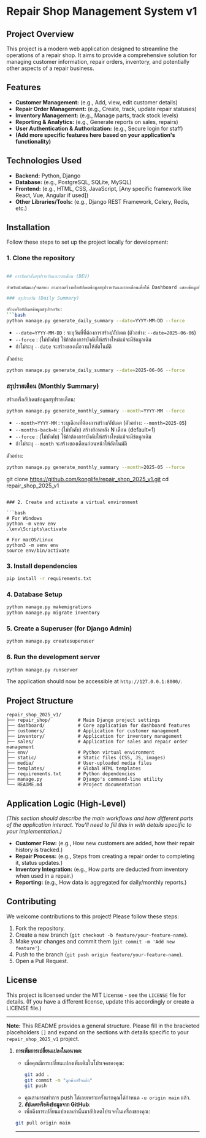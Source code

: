 # Repair Shop Management System v1

## Project Overview

This project is a modern web application designed to streamline the operations of a repair shop. It aims to provide a comprehensive solution for managing customer information, repair orders, inventory, and potentially other aspects of a repair business.

## Features

*   **Customer Management:** (e.g., Add, view, edit customer details)
*   **Repair Order Management:** (e.g., Create, track, update repair statuses)
*   **Inventory Management:** (e.g., Manage parts, track stock levels)
*   **Reporting & Analytics:** (e.g., Generate reports on sales, repairs)
*   **User Authentication & Authorization:** (e.g., Secure login for staff)
*   **(Add more specific features here based on your application's functionality)**

## Technologies Used

*   **Backend:** Python, Django
*   **Database:** (e.g., PostgreSQL, SQLite, MySQL)
*   **Frontend:** (e.g., HTML, CSS, JavaScript, [Any specific framework like React, Vue, Angular if used])
*   **Other Libraries/Tools:** (e.g., Django REST Framework, Celery, Redis, etc.)

## Installation

Follow these steps to set up the project locally for development:

### 1. Clone the repository

```bash

## การรันคำสั่งสรุปรายวันและรายเดือน (DEV)

สำหรับนักพัฒนา/ทดสอบ สามารถสร้างหรืออัปเดตข้อมูลสรุปรายวันและรายเดือนเพื่อให้ Dashboard แสดงข้อมูลที่ถูกต้องได้ดังนี้:

### สรุปรายวัน (Daily Summary)

สร้างหรืออัปเดตข้อมูลสรุปรายวัน:
```bash
python manage.py generate_daily_summary --date=YYYY-MM-DD --force
```
- `--date=YYYY-MM-DD` : ระบุวันที่ที่ต้องการสร้าง/อัปเดต (ตัวอย่าง: `--date=2025-06-06`)
- `--force` : (ไม่บังคับ) ใช้ถ้าต้องการบังคับให้สร้างใหม่แม้จะมีข้อมูลเดิม
- ถ้าไม่ระบุ `--date` จะสร้างของเมื่อวานให้อัตโนมัติ

ตัวอย่าง:
```bash
python manage.py generate_daily_summary --date=2025-06-06 --force
```

### สรุปรายเดือน (Monthly Summary)

สร้างหรืออัปเดตข้อมูลสรุปรายเดือน:
```bash
python manage.py generate_monthly_summary --month=YYYY-MM --force
```
- `--month=YYYY-MM` : ระบุเดือนที่ต้องการสร้าง/อัปเดต (ตัวอย่าง: `--month=2025-05`)
- `--months-back=N` : (ไม่บังคับ) สร้างย้อนหลัง N เดือน (default=1)
- `--force` : (ไม่บังคับ) ใช้ถ้าต้องการบังคับให้สร้างใหม่แม้จะมีข้อมูลเดิม
- ถ้าไม่ระบุ `--month` จะสร้างของเดือนก่อนหน้าให้อัตโนมัติ

ตัวอย่าง:
```bash
python manage.py generate_monthly_summary --month=2025-05 --force
```

git clone https://github.com/konglife/repair_shop_2025_v1.git
cd repair_shop_2025_v1
```

### 2. Create and activate a virtual environment

```bash
# For Windows
python -m venv env
.\env\Scripts\activate

# For macOS/Linux
python3 -m venv env
source env/bin/activate
```

### 3. Install dependencies

```bash
pip install -r requirements.txt
```

### 4. Database Setup

```bash
python manage.py makemigrations
python manage.py migrate inventory
```

### 5. Create a Superuser (for Django Admin)

```bash
python manage.py createsuperuser
```

### 6. Run the development server

```bash
python manage.py runserver
```

The application should now be accessible at `http://127.0.0.1:8000/`.

## Project Structure

```
repair_shop_2025_v1/
├── repair_shop/          # Main Django project settings
├── dashboard/            # Core application for dashboard features
├── customers/            # Application for customer management
├── inventory/            # Application for inventory management
├── sales/                # Application for sales and repair order management
├── env/                  # Python virtual environment
├── static/               # Static files (CSS, JS, images)
├── media/                # User-uploaded media files
├── templates/            # Global HTML templates
├── requirements.txt      # Python dependencies
├── manage.py             # Django's command-line utility
└── README.md             # Project documentation
```

## Application Logic (High-Level)

*(This section should describe the main workflows and how different parts of the application interact. You'll need to fill this in with details specific to your implementation.)*

*   **Customer Flow:** (e.g., How new customers are added, how their repair history is tracked.)
*   **Repair Process:** (e.g., Steps from creating a repair order to completing it, status updates.)
*   **Inventory Integration:** (e.g., How parts are deducted from inventory when used in a repair.)
*   **Reporting:** (e.g., How data is aggregated for daily/monthly reports.)

## Contributing

We welcome contributions to this project! Please follow these steps:

1.  Fork the repository.
2.  Create a new branch (`git checkout -b feature/your-feature-name`).
3.  Make your changes and commit them (`git commit -m 'Add new feature'`).
4.  Push to the branch (`git push origin feature/your-feature-name`).
5.  Open a Pull Request.

## License

This project is licensed under the MIT License - see the `LICENSE` file for details. (If you have a different license, update this accordingly or create a LICENSE file.)

---

**Note:** This README provides a general structure. Please fill in the bracketed placeholders `[]` and expand on the sections with details specific to your `repair_shop_2025_v1` project.

1. **การเพิ่มการเปลี่ยนแปลงในอนาคต**:
   - เมื่อคุณมีการเปลี่ยนแปลงเพิ่มเติมในโปรเจคของคุณ:
     ```bash
     git add .
     git commit -m "ลูกค้าเสร็จแล้ว"
     git push
     ```
   - คุณสามารถทำการ push ได้เลยเพราะครั้งแรกคุณได้กำหนด `-u origin main` แล้ว.

   2. **อัปเดตหรือดึงข้อมูลจาก GitHub**:
     - เพื่อดึงการเปลี่ยนแปลงเหล่านั้นมาอัปเดตโปรเจคในเครื่องของคุณ:
     ```bash
     git pull origin main
     ```

     ---
